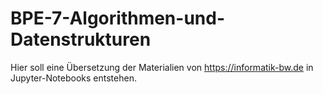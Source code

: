 # BPE-7-Algorithmen-und-Datenstrukturen

Hier soll eine Übersetzung der Materialien von https://informatik-bw.de in Jupyter-Notebooks entstehen.

 
